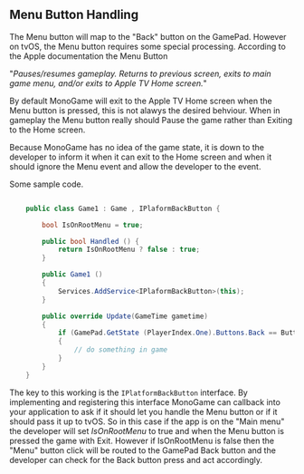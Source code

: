 ## Menu Button Handling

The Menu button will map to the "Back" button on the GamePad. However on tvOS,
the Menu button requires some special processing. According to the Apple 
documentation the Menu Button

"*Pauses/resumes gameplay.
Returns to previous screen, exits to main game menu, and/or exits to Apple TV Home screen.*"

By default MonoGame will exit to the Apple TV Home screen when the Menu button is pressed, 
this is not alawys the desired behviour. When in gameplay the Menu button really should
Pause the game rather than Exiting to the Home screen.

Because MonoGame has no idea of the game state, it is down to the developer to inform
it when it can exit to the Home screen and when it should ignore the Menu event and allow
the developer to the event.

Some sample code.

```csharp

	public class Game1 : Game , IPlaformBackButton {

		bool IsOnRootMenu = true;

		public bool Handled () {
			return IsOnRootMenu ? false : true;
		}

		public Game1 ()
		{
			Services.AddService<IPlaformBackButton>(this);
		}

		public override Update(GameTime gametime)
		{
			if (GamePad.GetState (PlayerIndex.One).Buttons.Back == ButtonState.Pressed)
			{
				// do something in game
			}
		}
	}
```

The key to this working is the `IPlatformBackButton` interface. By implementing
and registering this interface MonoGame can callback into your application to ask if it
should let you handle the Menu button or if it should pass it up to tvOS. So in this case if
the app is on the "Main menu" the developer will set *IsOnRootMenu* to true and when the Menu
button is pressed the game with Exit. However if IsOnRootMenu is false then the "Menu" button 
click will be routed to the GamePad Back button and the developer can check for the Back button
press and act accordingly.
